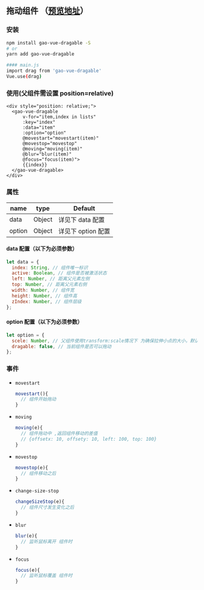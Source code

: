 ## 拖动组件 （[预览地址](http://drag.gaojundong.com)）

### 安装

```bash
npm install gao-vue-dragable -S
# or
yarn add gao-vue-dragable

#### main.js
import drag from 'gao-vue-dragable'
Vue.use(drag)
```

### 使用(父组件需设置 position=relative)

```vue
<div style="position: relative;">
  <gao-vue-dragable
      v-for="item,index in lists"
      :key="index"
      :data="item"
      :option="option"
      @movestart="movestart(item)"
      @movestop="movestop"
      @moving="moving(item)"
      @blur="blur(item)"
      @focus="focus(item)">
      {{index}}
  </gao-vue-dragable>
</div>
```

### 属性

| name   | type   | Default            |
| ------ | ------ | ------------------ |
| data   | Object | 详见下 data 配置   |
| option | Object | 详见下 option 配置 |

#### data 配置（以下为必须参数）

```js
let data = {
  index: String, // 组件唯一标识
  active: Boolean, // 组件是否被激活状态
  left: Number, // 距离父元素左侧
  top: Number, // 距离父元素右侧
  width: Number, // 组件宽
  height: Number, // 组件高
  zIndex: Number, // 组件层级
};
```

#### option 配置（以下为必须参数）

```js
let option = {
  scele: Number, // 父组件使用transform:scale情况下 为确保拉伸小点的大小，默认值为1,
  dragable: false, // 当前组件是否可以拖动
};
```

### 事件

- `movestart`

  ```js
  movestart(){
    // 组件开始拖动
  }
  ```

- `moving`

  ```js
  moving(e){
    // 组件拖动中 ,返回组件移动的差值
    // {offsetx: 10, offsety: 10, left: 100, top: 100}
  }
  ```

- `movestop`

  ```js
  movestop(e){
    // 组件移动之后
  }
  ```
  
- `change-size-stop`

  ```js
  changeSizeStop(e){
    // 组件尺寸发生变化之后
  }
  ```

- `blur`

  ```js
  blur(e){
    // 监听鼠标离开 组件时
  }
  ```

- `focus`

  ```js
  focus(e){
    // 监听鼠标覆盖 组件时
  }
  ```
